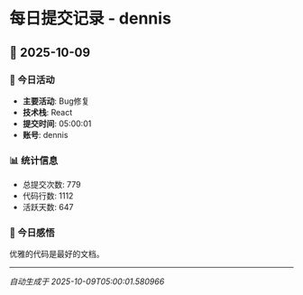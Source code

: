 # 每日提交记录 - dennis

## 📅 2025-10-09

### 🎯 今日活动
- **主要活动**: Bug修复
- **技术栈**: React
- **提交时间**: 05:00:01
- **账号**: dennis

### 📊 统计信息
- 总提交次数: 779
- 代码行数: 1112
- 活跃天数: 647

### 💭 今日感悟
优雅的代码是最好的文档。

---
*自动生成于 2025-10-09T05:00:01.580966*
